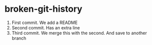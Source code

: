 # broken-git-history

1. First commit. We add a README
2. Second commit. Has an extra line
3. Third commit. We merge this with the second. And save to another branch
